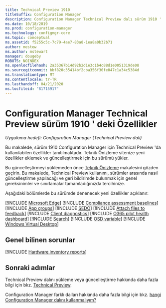 ```yaml
---
title: Technical Preview 1910
titleSuffix: Configuration Manager
description: Configuration Manager Technical Preview dalı sürüm 1910 ' de bulunan yeni özellikler hakkında bilgi edinin.
ms.date: 10/18/2019
ms.prod: configuration-manager
ms.technology: configmgr-core
ms.topic: conceptual
ms.assetid: f5255c5c-7c79-4ae7-83a8-1ea8a0b32b71
author: mestew
ms.author: mstewart
manager: dougeby
ROBOTS: NOINDEX
ms.openlocfilehash: 2a35367b14d92b2d1e3c1b4c88d1e0051319de08
ms.sourcegitcommit: bbf820c35414bf2cba356f30fe047c1a34c5384d
ms.translationtype: MT
ms.contentlocale: tr-TR
ms.lasthandoff: 04/21/2020
ms.locfileid: "81715917"
---
```

# <a name="features-in-configuration-manager-technical-preview-version-1910"></a>Configuration Manager Technical Preview sürüm 1910 ' deki Özellikler

*Uygulama hedefi: Configuration Manager (Technical Preview dalı)*

Bu makalede, sürüm 1910 Configuration Manager için Technical Preview 'da kullanılabilen özellikler tanıtılmaktadır. Teknik Önizleme sitenize yeni özellikler eklemek ve güncelleştirmek için bu sürümü yükler.

Bu güncelleştirmeyi yüklemeden önce [Teknik Önizleme](../technical-preview.md) makalesini gözden geçirin. Bu makalede, Technical Preview kullanımı, sürümler arasında nasıl güncelleştirme yapılacağı ve geri bildirimde bulunmak için genel gereksinimler ve sınırlamalar tamamladığınızda tercihinize.

Aşağıdaki bölümlerde bu sürümde denenecek yeni özellikler açıklanır:

<!-- [!INCLUDE [Example feature name](includes/1910/1234567.md)] -->

[!INCLUDE [Microsoft Edge](includes/1910/4561024.md)]
[!INCLUDE [Compliance assessment baselines](includes/1910/3608345.md)]
[!INCLUDE [App groups](includes/1910/4760058.md)]
[!INCLUDE [SEDO](includes/1910/4786915.md)]
[!INCLUDE [Attach files to feedback](includes/1910/3556011.md)]
[!INCLUDE [Client diagnostics](includes/1910/4433455.md)]
[!INCLUDE [O365 pilot health dashboard](includes/1910/4488272.md)]
[!INCLUDE [Search](includes/1910/4640570.md)]
[!INCLUDE [OSD variable](includes/1910/4680263.md)]
[!INCLUDE [Windows Virtual Desktop](includes/1910/4737447.md)]

## <a name="general-known-issues"></a>Genel bilinen sorunlar

[!INCLUDE [Hardware inventory reports](includes/1910/known-issue-osd.md)]

## <a name="next-steps"></a>Sonraki adımlar

Technical Preview dalını yükleme veya güncelleştirme hakkında daha fazla bilgi için bkz. [Technical Preview](../technical-preview.md).

Configuration Manager farklı dalları hakkında daha fazla bilgi için bkz. [hangi Configuration Manager dalını kullanmalıyım?](../../understand/which-branch-should-i-use.md)
